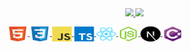 <div align="center">
  <a href="https://github.com/jvgaspari">
  <img height="180em" src="https://github-readme-stats.vercel.app/api?username=jvgaspari&show_icons=true&theme=react&include_all_commits=true&count_private=true"/>
  <img height="180em" src="https://github-readme-stats.vercel.app/api/top-langs/?username=jvgaspari&layout=compact&langs_count=8&theme=react"/>
</div>
<div style="display: inline_block"><br>
  <img align="center" alt="jv-HTML" height="30" width="40" src="https://raw.githubusercontent.com/devicons/devicon/master/icons/html5/html5-original.svg">
  <img align="center" alt="jv-CSS" height="30" width="40" src="https://raw.githubusercontent.com/devicons/devicon/master/icons/css3/css3-original.svg">
  <img align="center" alt="jv-Js" height="30" width="40" src="https://raw.githubusercontent.com/devicons/devicon/master/icons/javascript/javascript-original.svg">
  <img align="center" alt="jv-Ts" height="30" width="40" src="https://raw.githubusercontent.com/devicons/devicon/master/icons/typescript/typescript-original.svg">
  <img align="center" alt="jv-React" height="30" width="40" src="https://raw.githubusercontent.com/devicons/devicon/master/icons/react/react-original.svg">
  <img align="center" alt="jv-node" height="30" width="40" src="https://raw.githubusercontent.com/devicons/devicon/master/icons/nodejs/nodejs-original.svg">
  <img align="center" alt="jv-next" height="30" width="40" src="https://raw.githubusercontent.com/devicons/devicon/master/icons/nextjs/nextjs-original.svg">
  <img align="center" alt="jv-csharp" height="30" width="40" src="https://raw.githubusercontent.com/devicons/devicon/master/icons/csharp/csharp-original.svg">
</div>
